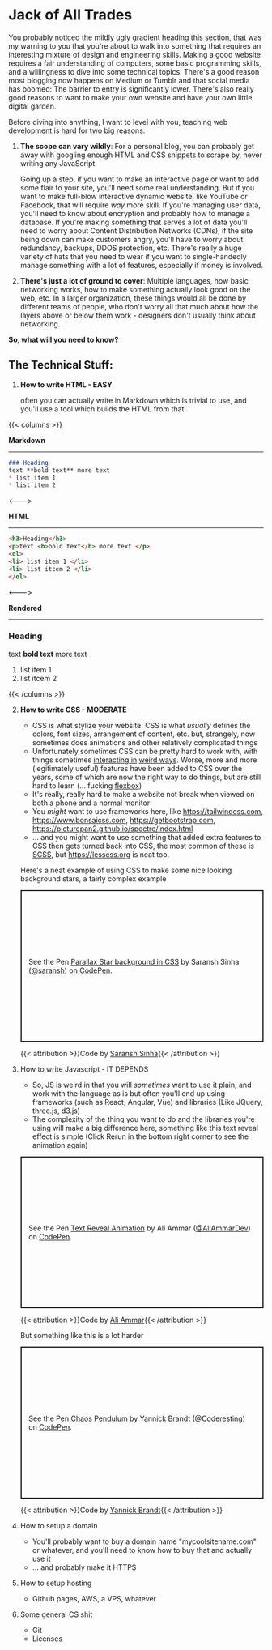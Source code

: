 # Jack of All Trades

You probably noticed the mildly ugly gradient heading this section, that was my warning to you that you're about to walk into something that requires an interesting mixture of design and engineering skills. Making a good website requires a fair understanding of computers, some basic programming skills, and a willingness to dive into some technical topics. There's a good reason most blogging now happens on Medium or Tumblr and that social media has boomed: The barrier to entry is significantly lower. There's also really good reasons to want to make your own website and have your own little digital garden.

Before diving into anything, I want to level with you, teaching web development is hard for two big reasons:

1. **The scope can vary wildly**: For a personal blog, you can probably get away with googling enough HTML and CSS snippets to scrape by, never writing any JavaScript. 

   Going up a step, if you want to make an interactive page or want to add some flair to your site, you'll need some real understanding. But if you want to make full-blow interactive dynamic website, like YouTube or Facebook, that will require *way* more skill. If you're managing user data, you'll need to know about encryption and probably how to manage a database. If you're making something that serves a lot of data you'll need to worry about Content Distribution Networks (CDNs), if the site being down can make customers angry, you'll have to worry about redundancy, backups, DDOS protection, etc. There's really a huge variety of hats that you need to wear if you want to single-handedly manage something with a lot of features, especially if money is involved.

2. **There's just a lot of ground to cover**: Multiple languages, how basic networking works, how to make something actually look good on the web, etc. In a larger organization, these things would all be done by different teams of people, who don't worry all that much about how the layers above or below them work - designers don't usually think about networking.

**So, what will you need to know?**

## The Technical Stuff:

1. **How to write HTML - EASY**

	often you can actually write in Markdown which is trivial to use, and you'll use a tool which builds the HTML from that.

{{< columns >}}

**Markdown**

---

```markdown
### Heading
text **bold text** more text
* list item 1
* list item 2
```

<--->

**HTML**

---

```html
<h3>Heading</h3>
<p>text <b>bold text</b> more text </p>
<ol>
<li> list item 1 </li>
<li> list itcem 2 </li>
</ol>
```
<--->

**Rendered**

---

<h3>Heading</h3>
<p>text <b>bold text</b> more text </p>
<ol>
<li> list item 1 </li>
<li> list itcem 2 </li>
</ol>

{{< /columns >}}

2. **How to write CSS - MODERATE**

   * CSS is what stylize your website. CSS is what *usually* defines the colors, font sizes, arrangement of content, etc. but, strangely, now sometimes does animations and other relatively complicated things
   * Unfortunately sometimes CSS can be pretty hard to work with, with things sometimes [interacting in](http://wtfhtmlcss.com) [weird ways](https://css-tricks.com/css-is-awesome/). Worse, more and more (legitimately useful) features have been added to CSS over the years, some of which are now the right way to do things, but are still hard to learn (... fucking [flexbox](https://css-tricks.com/snippets/css/a-guide-to-flexbox/))
   * It's really, really hard to make a website not break when viewed on both a phone and a normal monitor
   * You *might* want to use frameworks here, like https://tailwindcss.com, https://www.bonsaicss.com, https://getbootstrap.com, https://picturepan2.github.io/spectre/index.html
   * ... and you might want to use something that added extra features to CSS then gets turned back into CSS, the most common of these is [SCSS](https://github.com/sass/sass), but https://lesscss.org is neat too.
   
   Here's a neat example of using CSS to make some nice looking background stars, a fairly complex example
   
   <p class="codepen" data-height="300" data-default-tab="css,result" data-slug-hash="BKJun" data-editable="true" data-user="saransh" style="height: 300px; box-sizing: border-box; display: flex; align-items: center; justify-content: center; border: 2px solid; margin: 1em 0; padding: 1em;">
     <span>See the Pen <a href="https://codepen.io/saransh/pen/BKJun">
     Parallax Star background in CSS</a> by Saransh Sinha (<a href="https://codepen.io/saransh">@saransh</a>)
     on <a href="https://codepen.io">CodePen</a>.</span>
   </p>
   <script async src="https://cpwebassets.codepen.io/assets/embed/ei.js"></script>
   
   {{< attribution >}}Code by [Saransh Sinha](https://codepen.io/saransh){{< /attribution >}}

3. How to write Javascript - IT DEPENDS

   * So, JS is weird in that you will *sometimes* want to use it plain, and work with the language as is but often you'll end up using frameworks (such as React, Angular, Vue) and libraries (Like JQuery, three.js, d3.js)
   * The complexity of the thing you want to do and the libraries you're using will make a big difference here, something like this text reveal effect is simple (Click Rerun in the bottom right corner to see the animation again)

   <p class="codepen" data-height="300" data-default-tab="html,result" data-slug-hash="VwwXMOe" data-editable="true" data-user="AliAmmarDev" style="height: 300px; box-sizing: border-box; display: flex; align-items: center; justify-content: center; border: 2px solid; margin: 1em 0; padding: 1em;">
     <span>See the Pen <a href="https://codepen.io/AliAmmarDev/pen/VwwXMOe">
     Text Reveal Animation</a> by Ali Ammar (<a href="https://codepen.io/AliAmmarDev">@AliAmmarDev</a>)
     on <a href="https://codepen.io">CodePen</a>.</span>
   </p>
   <script async src="https://cpwebassets.codepen.io/assets/embed/ei.js"></script>

   {{< attribution >}}Code by [Ali Ammar](https://codepen.io/AliAmmarDev){{< /attribution >}}

   But something like this is a lot harder 

   <p class="codepen" data-height="300" data-default-tab="html,result" data-slug-hash="dyzqdKR" data-editable="true" data-user="Coderesting" style="height: 300px; box-sizing: border-box; display: flex; align-items: center; justify-content: center; border: 2px solid; margin: 1em 0; padding: 1em;">
     <span>See the Pen <a href="https://codepen.io/Coderesting/pen/dyzqdKR">
     Chaos Pendulum</a> by Yannick Brandt (<a href="https://codepen.io/Coderesting">@Coderesting</a>)
     on <a href="https://codepen.io">CodePen</a>.</span>
   </p>
   <script async src="https://cpwebassets.codepen.io/assets/embed/ei.js"></script>

   {{< attribution >}}Code by [Yannick Brandt](https://codepen.io/Coderesting){{< /attribution >}}

4. How to setup a domain

   * You'll probably want to buy a domain name "mycoolsitename.com" or whatever, and you'll need to know how to buy that and actually use it
   * ... and probably make it HTTPS

5. How to setup hosting

   * Github pages, AWS, a VPS, whatever

6. Some general CS shit

   * Git
   * Licenses

